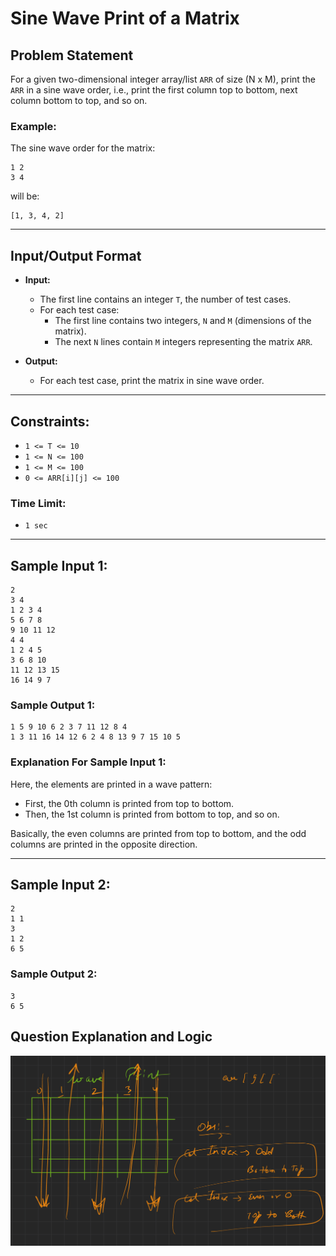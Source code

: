 # Sine Wave Print of a Matrix

## Problem Statement

For a given two-dimensional integer array/list `ARR` of size (N x M), print the `ARR` in a sine wave order, i.e., print the first column top to bottom, next column bottom to top, and so on.

### Example:

The sine wave order for the matrix:

```
1 2
3 4
```

will be: 
```
[1, 3, 4, 2]
```

---

## Input/Output Format

- **Input:**
  - The first line contains an integer `T`, the number of test cases.
  - For each test case:
    - The first line contains two integers, `N` and `M` (dimensions of the matrix).
    - The next `N` lines contain `M` integers representing the matrix `ARR`.

- **Output:**
  - For each test case, print the matrix in sine wave order.

---

## Constraints:

- `1 <= T <= 10`
- `1 <= N <= 100`
- `1 <= M <= 100`
- `0 <= ARR[i][j] <= 100`

### Time Limit:
- `1 sec`

---

## Sample Input 1:

```
2
3 4
1 2 3 4
5 6 7 8
9 10 11 12
4 4
1 2 4 5
3 6 8 10
11 12 13 15
16 14 9 7
```

### Sample Output 1:

```
1 5 9 10 6 2 3 7 11 12 8 4
1 3 11 16 14 12 6 2 4 8 13 9 7 15 10 5
```

### Explanation For Sample Input 1:

Here, the elements are printed in a wave pattern:
- First, the 0th column is printed from top to bottom.
- Then, the 1st column is printed from bottom to top, and so on.

Basically, the even columns are printed from top to bottom, and the odd columns are printed in the opposite direction.

---

## Sample Input 2:

```
2
1 1
3
1 2
6 5
```

### Sample Output 2:

```
3
6 5
```

## Question Explanation and Logic

<div align ="center"><img src ="https://github.com/shyama7004/LeetcodeProblems/blob/main/Problems%20Day%2031-40/Images/123.png"></div>
